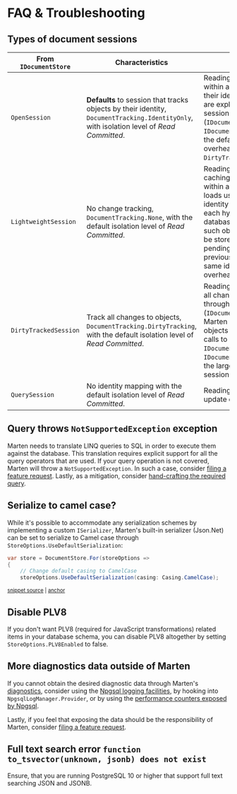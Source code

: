# FAQ & Troubleshooting

## Types of document sessions

| From `IDocumentStore` | Characteristics | Use |
|-----------------------|-----------------------|---|
| `OpenSession`         | **Defaults** to session that tracks objects by their identity, `DocumentTracking.IdentityOnly`, with isolation level of *Read Committed*. | Reading & writing data. Objects within a session are cached by their identity. Updates to objects are explicitly controlled through session operations (`IDocumentSession.Update`, `IDocumentSession.Store`). With the defaults, incurs lower overhead than `DirtyTrackedSession`. |
| `LightweightSession`  | No change tracking, `DocumentTracking.None`, with the default isolation level of *Read Committed*. | Reading & writing data. No caching of objects is done within a session, e.g. repeated loads using the same document identity yield separate objects, each hydrated from the database. In case of updates to such objects, the last object to be stored will overwrite any pending changes from previously stored objects of the same identity. Can incur lower overhead than tracked sessions. |
| `DirtyTrackedSession` | Track all changes to objects, `DocumentTracking.DirtyTracking`, with the default isolation level of *Read Committed*. | Reading & writing data. Tracks all changes to objects loaded through a session. Upon save (`IDocumentSession.SaveChanges`), Marten updates the changed objects without requiring explicit calls to `IDocumentSession.Update` or `IDocumentSession.Store`. Incurs the largest overhead of tracked sessions.  |
| `QuerySession`        | No identity mapping with the default isolation level of *Read Committed*.   | Reading data, i.e. no insert or update operations are exposed. |

## Query throws `NotSupportedException` exception

Marten needs to translate LINQ queries to SQL in order to execute them against the database. This translation requires explicit support for all the query operators that are used. If your query operation is not covered, Marten will throw a `NotSupportedException`. In such a case, consider [filing a feature request](https://github.com/JasperFx/marten/issues/new). Lastly, as a mitigation, consider [hand-crafting the required query](/guide/documents/querying/linq#use-matchessql-sql-to-search-using-raw-sql).

## Serialize to camel case?

While it's possible to accommodate any serialization schemes by implementing a custom `ISerializer`, Marten's built-in serializer (Json.Net) can be set to serialize to Camel case through `StoreOptions.UseDefaultSerialization`:

<!-- snippet: sample_sample-serialize-to-camelcase -->
<a id='snippet-sample_sample-serialize-to-camelcase'></a>
```cs
var store = DocumentStore.For(storeOptions =>
{
    // Change default casing to CamelCase
    storeOptions.UseDefaultSerialization(casing: Casing.CamelCase);
```
<sup><a href='https://github.com/JasperFx/marten/blob/master/src/Marten.Testing/Examples/CamelCasing.cs#L11-L16' title='Snippet source file'>snippet source</a> | <a href='#snippet-sample_sample-serialize-to-camelcase' title='Start of snippet'>anchor</a></sup>
<!-- endSnippet -->

## Disable PLV8

If you don't want PLV8 (required for JavaScript transformations) related items in your database schema, you can disable PLV8 altogether by setting `StoreOptions.PLV8Enabled` to false.

## More diagnostics data outside of Marten

If you cannot obtain the desired diagnostic data through Marten's [diagnostics](/guide/documents/diagnostics), consider using the [Npgsql logging facilities](https://www.npgsql.org/doc/logging.html), by hooking into `NpgsqlLogManager.Provider`, or by using the [performance counters exposed by Npgsql](https://www.npgsql.org/doc/performance.html).

Lastly, if you feel that exposing the data should be the responsibility of Marten, consider [filing a feature request](https://github.com/JasperFx/marten/issues/new).

## Full text search error `function to_tsvector(unknown, jsonb) does not exist`

Ensure, that you are running PostgreSQL 10 or higher that support full text searching JSON and JSONB.
